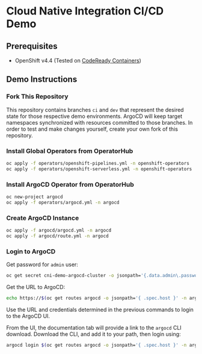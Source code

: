 # Cloud Native Integration CI/CD Demo

## Prerequisites

* OpenShift v4.4 (Tested on [CodeReady Containers](https://code-ready.github.io/crc/))

## Demo Instructions

### Fork This Repository

This repository contains branches `ci` and `dev` that represent the desired 
state for those respective demo environments. ArgoCD will keep target namespaces
synchronized with resources committed to those branches. In order to test and 
make changes yourself, create your own fork of this repository.

### Install Global Operators from OperatorHub

```bash
oc apply -f operators/openshift-pipelines.yml -n openshift-operators
oc apply -f operators/openshift-serverless.yml -n openshift-operators
```

### Install ArgoCD Operator from OperatorHub

```bash
oc new-project argocd
oc apply -f operators/argocd.yml -n argocd
```

### Create ArgoCD Instance

```bash
oc apply -f argocd/argocd.yml -n argocd
oc apply -f argocd/route.yml -n argocd
```

### Login to ArgoCD

Get password for `admin` user:

```bash
oc get secret cni-demo-argocd-cluster -o jsonpath='{.data.admin\.password}' -n argocd | base64 -d
```

Get the URL to ArgoCD:

```bash
echo https://$(oc get routes argocd -o jsonpath='{ .spec.host }' -n argocd)
```

Use the URL and credentials determined in the previous commands to login to the
ArgoCD UI. 

From the UI, the documentation tab will provide a link to the `argocd`
CLI download. Download the CLI, and add it to your path, then login using:

```bash
argocd login $(oc get routes argocd -o jsonpath='{ .spec.host }' -n argocd):443
```
